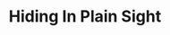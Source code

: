 ---
title: 'Hiding In Plain Sight'
image: 'puzzle-three'
alt: 'Sorry!'
hint: 'We are looking for text or as the cs people call it...'
level: 3
username: 'FF71CF74ABB3CCB005B8B64371725DB15EDC42C1AD33413BBE561B2DA3C85EF9'
password: 'FF6F0E9A530A025AD61DBEA8FEFA873FAF153860B184D14AF9BB4F57354F93CD'
target: 'puzzle-04EFAF080F'
---